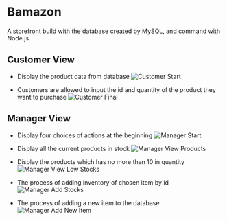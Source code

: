 # Bamazon
A storefront build with the database created by MySQL, and command with Node.js.

## Customer View

* Display the product data from database 
![Customer Start](./img/customerInit.PNG)

* Customers are allowed to input the id and quantity of the product they want to purchase
![Customer Final](https://github.com/wxl387/Bamazon/blob/master/img/customerFinal.PNG)

## Manager View

* Display four choices of actions at the beginning
![Manager Start](https://github.com/wxl387/Bamazon/blob/master/img/managerInit.PNG)

* Display all the current products in stock
![Manager View Products](https://github.com/wxl387/Bamazon/blob/master/img/managerViewProducts.PNG)

* Display the products which has no more than 10 in quantity
![Manager View Low Stocks](https://github.com/wxl387/Bamazon/blob/master/img/managerViewLowInventory.PNG)

* The process of adding inventory of chosen item by id
![Manager Add Stocks](https://github.com/wxl387/Bamazon/blob/master/img/managerAddInventory.PNG)

* The process of adding a new item to the database
![Manager Add New Item](https://github.com/wxl387/Bamazon/blob/master/img/managerAddNewItem.PNG)
